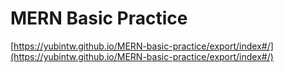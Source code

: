 # MERN Basic Practice

[https://yubintw.github.io/MERN-basic-practice/export/index#/](https://yubintw.github.io/MERN-basic-practice/export/index#/)